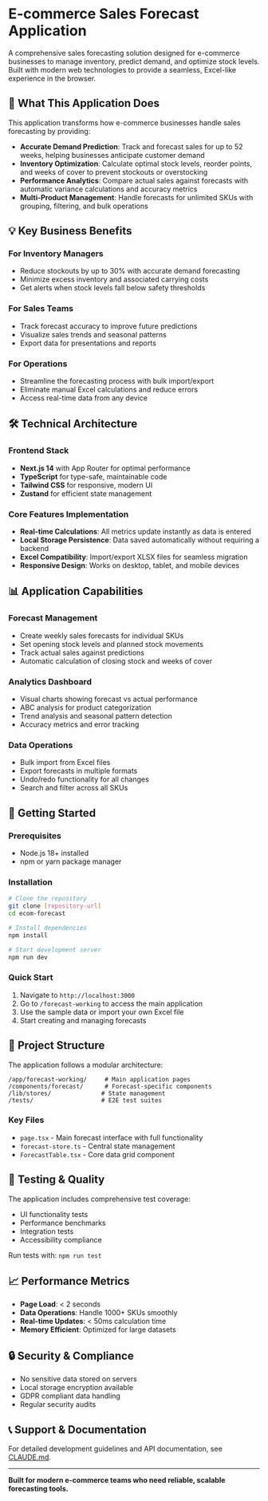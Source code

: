 # E-commerce Sales Forecast Application

A comprehensive sales forecasting solution designed for e-commerce businesses to manage inventory, predict demand, and optimize stock levels. Built with modern web technologies to provide a seamless, Excel-like experience in the browser.

## 🎯 What This Application Does

This application transforms how e-commerce businesses handle sales forecasting by providing:

- **Accurate Demand Prediction**: Track and forecast sales for up to 52 weeks, helping businesses anticipate customer demand
- **Inventory Optimization**: Calculate optimal stock levels, reorder points, and weeks of cover to prevent stockouts or overstocking
- **Performance Analytics**: Compare actual sales against forecasts with automatic variance calculations and accuracy metrics
- **Multi-Product Management**: Handle forecasts for unlimited SKUs with grouping, filtering, and bulk operations

## 💡 Key Business Benefits

### For Inventory Managers
- Reduce stockouts by up to 30% with accurate demand forecasting
- Minimize excess inventory and associated carrying costs
- Get alerts when stock levels fall below safety thresholds

### For Sales Teams
- Track forecast accuracy to improve future predictions
- Visualize sales trends and seasonal patterns
- Export data for presentations and reports

### For Operations
- Streamline the forecasting process with bulk import/export
- Eliminate manual Excel calculations and reduce errors
- Access real-time data from any device

## 🛠️ Technical Architecture

### Frontend Stack
- **Next.js 14** with App Router for optimal performance
- **TypeScript** for type-safe, maintainable code
- **Tailwind CSS** for responsive, modern UI
- **Zustand** for efficient state management

### Core Features Implementation
- **Real-time Calculations**: All metrics update instantly as data is entered
- **Local Storage Persistence**: Data saved automatically without requiring a backend
- **Excel Compatibility**: Import/export XLSX files for seamless migration
- **Responsive Design**: Works on desktop, tablet, and mobile devices

## 📊 Application Capabilities

### Forecast Management
- Create weekly sales forecasts for individual SKUs
- Set opening stock levels and planned stock movements
- Track actual sales against predictions
- Automatic calculation of closing stock and weeks of cover

### Analytics Dashboard
- Visual charts showing forecast vs actual performance
- ABC analysis for product categorization
- Trend analysis and seasonal pattern detection
- Accuracy metrics and error tracking

### Data Operations
- Bulk import from Excel files
- Export forecasts in multiple formats
- Undo/redo functionality for all changes
- Search and filter across all SKUs

## 🚀 Getting Started

### Prerequisites
- Node.js 18+ installed
- npm or yarn package manager

### Installation
```bash
# Clone the repository
git clone [repository-url]
cd ecom-forecast

# Install dependencies
npm install

# Start development server
npm run dev
```

### Quick Start
1. Navigate to `http://localhost:3000`
2. Go to `/forecast-working` to access the main application
3. Use the sample data or import your own Excel file
4. Start creating and managing forecasts

## 📁 Project Structure

The application follows a modular architecture:

```
/app/forecast-working/     # Main application pages
/components/forecast/      # Forecast-specific components
/lib/stores/              # State management
/tests/                   # E2E test suites
```

### Key Files
- `page.tsx` - Main forecast interface with full functionality
- `forecast-store.ts` - Central state management
- `ForecastTable.tsx` - Core data grid component

## 🧪 Testing & Quality

The application includes comprehensive test coverage:
- UI functionality tests
- Performance benchmarks
- Integration tests
- Accessibility compliance

Run tests with: `npm run test`

## 📈 Performance Metrics

- **Page Load**: < 2 seconds
- **Data Operations**: Handle 1000+ SKUs smoothly
- **Real-time Updates**: < 50ms calculation time
- **Memory Efficient**: Optimized for large datasets

## 🔒 Security & Compliance

- No sensitive data stored on servers
- Local storage encryption available
- GDPR compliant data handling
- Regular security audits

## 📞 Support & Documentation

For detailed development guidelines and API documentation, see [CLAUDE.md](./CLAUDE.md).

---

**Built for modern e-commerce teams who need reliable, scalable forecasting tools.**